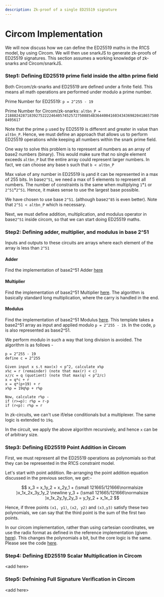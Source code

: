 ```yaml
---
description: Zk-proof of a single ED25519 signature
---
```


# Circom Implementation

We will now discuss how we can define the ED25519 maths in the R1CS model, by using Circom. We will then use snarkJS to generate zk-proofs of ED25519 signatures. This section assumes a working knowledge of zk-snarks and Circom/snarkJS.

### Step1: Defining ED25519 prime field inside the altbn prime field

Both Circom/zk-snarks and ED25519 are defined under a finite field. This means all math operations are performed under modulo a prime number.

Prime Number for ED25519: `p = 2^255 - 19`

Prime Number for Circom/zk-snarks: `altbn_P = 21888242871839275222246405745257275088548364400416034343698204186575808495617`

Note that the prime `p` used by ED25519 is different and greater in value than `altbn_P`. Hence, we must define an approach that allows us to perform ED25519 operations while keeping all numbers within the snark prime field.

One way to solve this problem is to represent all numbers as an array of base2 numbers (binary). This would make sure that no single element exceeds `altbn_P` but the entire array could represent larger numbers. In fact, we can choose any base `b` such that `b < altbn_P`

Max value of any number in ED25519 is `p`and it can be represented in a max of 255 bits. In base`2^51`, we need a max of 5 elements to represent all numbers. The number of constraints is the same when multiplying `1`\*`1` or `2^51`\*`2^51`. Hence, it makes sense to use the largest base possible.

We have chosen to use base `2^51`. (although base`2^85` is even better). Note that `2^51 < altbn_P` which is necessary.

Next, we must define addition, multiplication, and modulus operator in base`2^51` inside circom, so that we can start doing ED25519 maths.

### Step2: Defining adder, multiplier, and modulus in base 2^51

Inputs and outputs to these circuits are arrays where each element of the array is less than `2^51`

#### Adder

Find the implementation of base2^51 Adder [here](https://github.com/Electron-Labs/circom-ed25519/blob/master/circuits/chunkedadd.circom#L52)

#### Multiplier

Find the implementation of base2^51 Multiplier [here](https://github.com/Electron-Labs/circom-ed25519/blob/master/circuits/binmulfast.circom#L87). The algorithm is basically standard long multiplication, where the carry is handled in the end.&#x20;

#### Modulus

Find the implementation of base2^51 Modulus [here](https://github.com/Electron-Labs/circom-ed25519/blob/master/circuits/modulus.circom#L58). This template takes a base2^51 array as input and applied modulo `p = 2^255 - 19`. In the code, `p` is also represented as base2^51.

We perform modulo in such a way that long division is avoided. The algorithm is as follows -&#x20;

```
p = 2^255 - 19
define c = 2^255

Given input x s.t max(x) < p^2, calculate x%p
x%c = r (remainder) (note that max(r) < c)
x//c = q (quotient) (note that max(q) < p^2/c)
x = q*c + r
x = q*(p+19) + r
x%p = 19q%p + r%p

Now, calculate r%p -
if (r>=p): r%p = r-p
if (r<p): r%p = r
```

In zk-circuits, we can't use if/else conditionals but a multiplexer. The same logic is extended to `19q`.

In the circuit, we apply the above algorithm recursively, and hence `x` can be of arbitrary size.

### Step3: Defining ED25519 Point Addition in Circom

First, we must represent all the ED25519 operations as polynomials so that they can be represented in the R1CS constraint model.

Let's start with point addition. Re-arranging the point addition equation discussed in the previous section, we get:-

$$
x_3 =  x_1y_2 + x_2y_1 + (\small 121665/121666\normalsize )x_1x_2x_3y_1y_2
\newline
y_3 + (\small 121665/121666\normalsize )x_1x_2y_1y_2y_3 = y_1y_2 + x_1x_2
$$

Hence, if three points `(x1, y1)`, `(x2, y2)` and `(x3,y3)` satisfy these two polynomials, we can say that the third point is the sum of the first two points.

In our circom implementation, rather than using cartesian coordinates, we use the radix format as defined in the reference implementation (given [here](https://datatracker.ietf.org/doc/html/rfc8032#page-20)). This changes the polynomials a bit, but the core logic is the same. Please see the code [here](https://github.com/Electron-Labs/circom-ed25519/blob/master/circuits/point-addition.circom).

### Step4: Defining ED25519 Scalar Multiplication in Circom

\<add here>

### Step5: Defnining Full Signature Verification in Circom

\<add here>
